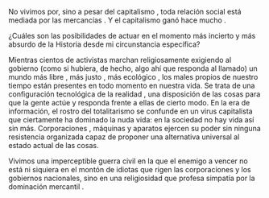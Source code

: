 No vivimos por, sino a pesar del capitalismo , toda relación social está
mediada por las mercancías . Y el capitalismo ganó hace mucho .

¿Cuáles son las posibilidades de actuar en el momento más incierto y más
absurdo de la Historia desde mi circunstancia específica?

Mientras cientos de activistas marchan religiosamente exigiendo al
gobierno (como si hubiera, de hecho, algo ahí que responda al llamado)
un mundo más libre , más justo , más ecológico , los males propios de
nuestro tiempo están presentes en todo momento en nuestra vida. Se trata
de una configuración tecnológica de la realidad , una disposición de las
cosas para que la gente actúe y responda frente a ellas de cierto modo.
En la era de información, el rostro del totalitarismo se confunde en un
virus capitalista que ciertamente ha dominado la nuda vida: en la
sociedad no hay vida así sin más. Corporaciones , máquinas y aparatos
ejercen su poder sin ninguna resistencia organizada capaz de proponer
una alternativa universal al estado actual de las cosas.

Vivimos una imperceptible guerra civil en la que el enemigo a vencer no
está ni siquiera en el montón de idiotas que rigen las corporaciones y
los gobiernos nacionales, sino en una religiosidad que profesa simpatía
por la dominación mercantil .

